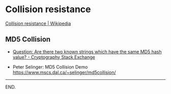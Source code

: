 # Collision resistance

[Collision resistance | Wikipedia](https://en.wikipedia.org/wiki/Collision_resistance)


## MD5 Collision

- [Question: Are there two known strings which have the same MD5 hash value? - Cryptography Stack Exchange](https://crypto.stackexchange.com/questions/1434/are-there-two-known-strings-which-have-the-same-md5-hash-value)


- Peter Selinger: MD5 Collision Demo
https://www.mscs.dal.ca/~selinger/md5collision/

---

END.
